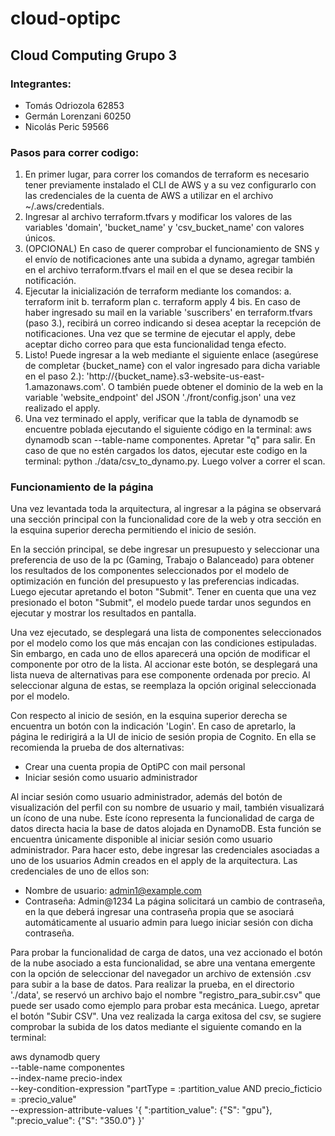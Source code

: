 # cloud-optipc

## Cloud Computing Grupo 3
### Integrantes:
- Tomás Odriozola 62853
- Germán Lorenzani 60250
- Nicolás Peric 59566

### Pasos para correr codigo:
1. En primer lugar, para correr los comandos de terraform es necesario tener previamente instalado el CLI de AWS y a su vez configurarlo con las credenciales de la cuenta de AWS a utilizar en el archivo ~/.aws/credentials.
2. Ingresar al archivo terraform.tfvars y modificar los valores de las variables 'domain', 'bucket_name' y 'csv_bucket_name' con valores únicos.
3. (OPCIONAL) En caso de querer comprobar el funcionamiento de SNS y el envío de notificaciones ante una subida a dynamo, agregar también en el archivo terraform.tfvars el mail en el que se desea recibir la notificación.
4. Ejecutar la inicialización de terraform mediante los comandos:
    a. terraform init
    b. terraform plan
    c. terraform apply
4 bis. En caso de haber ingresado su mail en la variable 'suscribers' en terraform.tfvars (paso 3.), recibirá un correo indicando si desea aceptar la recepción de notificaciones. Una vez que se termine de ejecutar el apply, debe aceptar dicho correo para que esta funcionalidad tenga efecto.
5. Listo! Puede ingresar a la web mediante el siguiente enlace (asegúrese de completar {bucket_name} con el valor ingresado para dicha variable en el paso 2.): 'http://{bucket_name}.s3-website-us-east-1.amazonaws.com'. O también puede obtener el dominio de la web en la variable 'website_endpoint' del JSON './front/config.json' una vez realizado el apply.
6. Una vez terminado el apply, verificar que la tabla de dynamodb se encuentre poblada ejecutando el siguiente código en la terminal: aws dynamodb scan --table-name componentes.
   Apretar "q" para salir. En caso de que no estén cargados los datos, ejecutar este codigo en la terminal: python ./data/csv_to_dynamo.py. Luego volver a correr el scan.

### Funcionamiento de la página
Una vez levantada toda la arquitectura, al ingresar a la página se observará una sección principal con la funcionalidad core de la web y otra sección en la esquina superior derecha permitiendo el inicio de sesión. 

En la sección principal, se debe ingresar un presupuesto y seleccionar una preferencia de uso de la pc (Gaming, Trabajo o Balanceado) para obtener los resultados de los componentes seleccionados por el modelo de optimización en función del presupuesto y las preferencias indicadas. Luego ejecutar apretando el boton "Submit". Tener en cuenta que una vez presionado el boton "Submit", el modelo puede tardar unos segundos en ejecutar y mostrar los resultados en pantalla.

Una vez ejecutado, se desplegará una lista de componentes seleccionados por el modelo como los que más encajan con las condiciones estipuladas. Sin embargo, en cada uno de ellos aparecerá una opción de modificar el componente por otro de la lista. Al accionar este botón, se desplegará una lista nueva de alternativas para ese componente ordenada por precio. Al seleccionar alguna de estas, se reemplaza la opción original seleccionada por el modelo.

Con respecto al inicio de sesión, en la esquina superior derecha se encuentra un botón con la indicación 'Login'. En caso de apretarlo, la página le redirigirá a la UI de inicio de sesión propia de Cognito. En ella se recomienda la prueba de dos alternativas:
- Crear una cuenta propia de OptiPC con mail personal
- Iniciar sesión como usuario administrador

Al inciar sesión como usuario administrador, además del botón de visualización del perfil con su nombre de usuario y mail, también visualizará un ícono de una nube. Este ícono representa la funcionalidad de carga de datos directa hacia la base de datos alojada en DynamoDB. Esta función se encuentra únicamente disponible al iniciar sesión como usuario administrador. Para hacer esto, debe ingresar las credenciales asociadas a uno de los usuarios Admin creados en el apply de la arquitectura. Las credenciales de uno de ellos son:
- Nombre de usuario: admin1@example.com
- Contraseña: Admin@1234 
La página solicitará un cambio de contraseña, en la que deberá ingresar una contraseña propia que se asociará automáticamente al usuario admin para luego iniciar sesión con dicha contraseña.

Para probar la funcionalidad de carga de datos, una vez accionado el botón de la nube asociado a esta funcionalidad, se abre una ventana emergente con la opción de seleccionar del navegador un archivo de extensión .csv para subir a la base de datos. Para realizar la prueba, en el directorio './data', se reservó un archivo bajo el nombre "registro_para_subir.csv" que puede ser usado como ejemplo para probar esta mecánica. Luego, apretar el botón "Subir CSV".
Una vez realizada la carga exitosa del csv, se sugiere comprobar la subida de los datos mediante el siguiente comando en la terminal:

aws dynamodb query \
    --table-name componentes \
    --index-name precio-index \
    --key-condition-expression "partType = :partition_value AND precio_ficticio = :precio_value" \
    --expression-attribute-values '{
        ":partition_value": {"S": "gpu"},
        ":precio_value": {"S": "350.0"}
    }'

